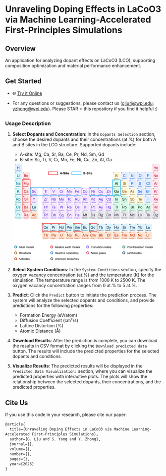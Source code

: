 # Unraveling Doping Effects in LaCoO3 via Machine Learning-Accelerated First-Principles Simulations


<!-- [![DOI](https://zenodo.org/badge/DOI/10.5281/zenodo.1234567.svg)](https://doi.org/10.5281/zenodo.1234567) -->

## Overview

An application for analyzing dopant effects on LaCoO3 (LCO), supporting composition optimization and material performance enhancement.

## Get Started

* 🌐 [Try it Online](https://lco-doper.streamlit.app/)

* For any questions or suggestions, please contact us (gliu4@wpi.edu; yzhong@wpi.edu). Please STAR  ⭐️ this repository if you find it helpful :)

### Usage Description

1. **Select Dopants and Concentration**: In the `Dopants Selection` section, choose the desired dopants and their concentrations (at.%) for both A and B sites in the LCO structure. Supported dopants include:
    - A-site: Mg, Ca, Sr, Ba, Ce, Pr, Nd, Sm, Gd
    - B-site: Sc, Ti, V, Cr, Mn, Fe, Ni, Cu, Zn, Al, Ga

    <div align=left><img src='./res/dopants_table.jpg' alt='' width=''/></div>

2. **Select System Conditions**: In the `System Conditions` section, specify the oxygen vacancy concentration (at.%) and the temperature (K) for the simulation. The temperature range is from 1000 K to 2500 K. The oxygen vacancy concentration ranges from 0 at.% to 5 at.%.

3. **Predict**: Click the `Predict` button to initiate the prediction process. The system will analyze the selected dopants and conditions, and provide predictions for the following properties:
    - Formation Energy (eV/atom)
    - Diffusion Coefficient (cm²/s)
    - Lattice Distortion (%)
    - Atomic Distance (Å)

4. **Download Results**: After the prediction is complete, you can download the results in CSV format by clicking the `Download predicted data` button. The results will include the predicted properties for the selected dopants and conditions.

5. **Visualize Results**: The predicted results will be displayed in the `Predicted Data Visualization:` section, where you can visualize the predicted properties with interactive plots. The plots will show the relationship between the selected dopants, their concentrations, and the predicted properties.

## Cite Us
If you use this code in your research, please cite our paper:

```
@article{
  title={Unraveling Doping Effects in LaCoO3 via Machine Learning-Accelerated First-Principles Simulations},
  author={G. Liu and S. Yang and Y. Zhong},
  journal={},
  volume={},
  number={},
  pages={},
  year={2025}
}
```
